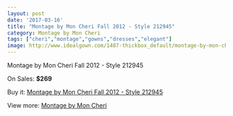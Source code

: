 ```yaml
---
layout: post
date: '2017-03-16'
title: "Montage by Mon Cheri Fall 2012 - Style 212945"
category: Montage by Mon Cheri
tags: ["cheri","montage","gowns","dresses","elegant"]
image: http://www.idealgown.com/1487-thickbox_default/montage-by-mon-cheri-fall-2012-style-212945.jpg
---
```

Montage by Mon Cheri Fall 2012 - Style 212945

On Sales: **$269**
<a href="https://www.idealgown.com/en/montage-by-mon-cheri/678-montage-by-mon-cheri-fall-2012-style-212945.html"><amp-img layout="responsive" width="600" height="600" src="//www.idealgown.com/1487-thickbox_default/montage-by-mon-cheri-fall-2012-style-212945.jpg" alt="Montage by Mon Cheri Fall 2012 - Style 212945 0" /></a>
<a href="https://www.idealgown.com/en/montage-by-mon-cheri/678-montage-by-mon-cheri-fall-2012-style-212945.html"><amp-img layout="responsive" width="600" height="600" src="//www.idealgown.com/1488-thickbox_default/montage-by-mon-cheri-fall-2012-style-212945.jpg" alt="Montage by Mon Cheri Fall 2012 - Style 212945 1" /></a>

Buy it: [Montage by Mon Cheri Fall 2012 - Style 212945](https://www.idealgown.com/en/montage-by-mon-cheri/678-montage-by-mon-cheri-fall-2012-style-212945.html "Montage by Mon Cheri Fall 2012 - Style 212945")

View more: [Montage by Mon Cheri](https://www.idealgown.com/en/9-montage-by-mon-cheri "Montage by Mon Cheri")